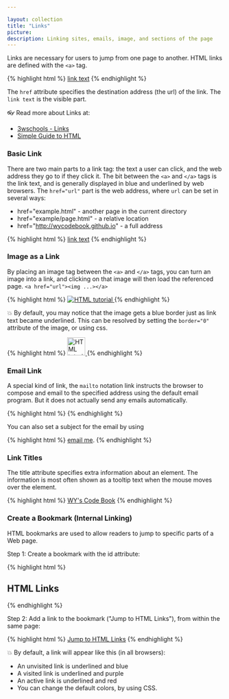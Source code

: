 ```yaml
---

layout: collection
title: "Links"
picture:
description: Linking sites, emails, image, and sections of the page
---
```



Links are necessary for users to jump from one page to another. HTML links are defined with the `<a>` tag.

{% highlight html %}
  <a href="url">link text</a>
{% endhighlight %}

The `href` attribute specifies the destination address (the url) of the link. The `link text` is the visible part.

👓 Read more about Links at:

- [3wschools - Links](https://www.w3schools.com/html/html_links.asp)
- [Simple Guide to HTML](http://www.simplehtmlguide.com/linking.php)



### Basic Link

There are two main parts to a link tag: the text a user can click, and the web address they go to if they click it. The bit between the `<a>` and `</a>` tags is the link text, and is generally displayed in blue and underlined by web browsers. The `href="url"` part is the web address, where `url` can be set in several ways:

- href="example.html" - another page in the current directory
- href="example/page.html" - a relative location
- href="http://wycodebook.github.io" - a full address

{% highlight html %}
  <a href="url">link text</a>
{% endhighlight %}



### Image as a Link

By placing an image tag between the `<a>` and `</a>` tags, you can turn an image into a link, and clicking on that image will then load the referenced page. `<a href="url"><img ...></a>`

{% highlight html %}
  <a href="default.asp">
    <img src="smiley.gif" alt="HTML tutorial">
  </a>
{% endhighlight %}

💥 By default, you may notice that the image gets a blue border just as link text became underlined. This can be resolved by setting the `border="0"` attribute of the image, or using css.

{% highlight html %}
  <a href="default.asp">
    <img src="smiley.gif" alt="HTML tutorial" style="width:42px;height:42px;border:0;">
  </a>
{% endhighlight %}



### Email Link

A special kind of link, the `mailto` notation link instructs the browser to compose and email to the specified address using the default email program. But it does not actually send any emails automatically.

{% highlight html %}
  <a href="mailto:email"></a>
{% endhighlight %}

You can also set a subject for the email by using

{% highlight html %}
  <a href="mailto:xyz@sample.com?Subject=Links">email me</a>.
{% endhighlight %}



### Link Titles

The title attribute specifies extra information about an element. The information is most often shown as a tooltip text when the mouse moves over the element.

{% highlight html %}
  <a href="https://wycodebook.github.io" title="Go To WY's Code Book">WY's Code Book</a>
{% endhighlight %}



### Create a Bookmark (Internal Linking)

HTML bookmarks are used to allow readers to jump to specific parts of a Web page.

Step 1: Create a bookmark with the id attribute:

{% highlight html %}
  <h2 id="link">HTML Links</h2>
{% endhighlight %}

Step 2: Add a link to the bookmark ("Jump to HTML Links"), from within the same page:

{% highlight html %}
  <a href="#link">Jump to HTML Links</a>
{% endhighlight %}

💥 By default, a link will appear like this (in all browsers):

- An unvisited link is underlined and blue
- A visited link is underlined and purple
- An active link is underlined and red
- You can change the default colors, by using CSS.
